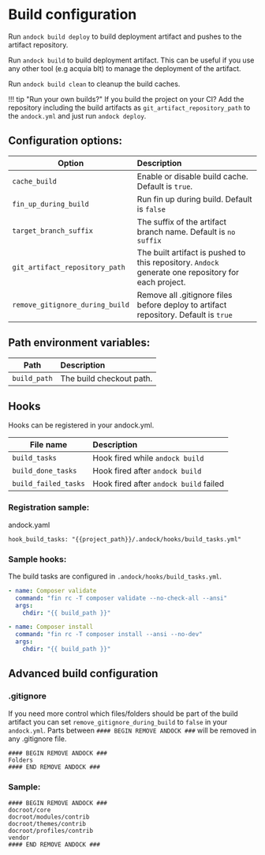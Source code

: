 # Build configuration 



Run `andock build deploy` to build deployment artifact and pushes to the artifact repository.

Run `andock build` to build deployment artifact. This can be useful if you use any other tool (e.g acquia blt) to manage the deployment of the artifact.
 
Run `andock build clean` to cleanup the build caches. 
 
!!! tip "Run your own builds?"
    If you build the project on your CI? Add the repository including the build artifacts as `git_artifact_repository_path` to the `andock.yml` and just run `andock deploy`.

## Configuration options:

| Option                     | Description |
|----------------------------|:------------|
| `cache_build`            | Enable or disable build cache. Default is `true`.
| `fin_up_during_build`            | Run fin up during build. Default is `false`
| `target_branch_suffix`            | The suffix of the artifact branch name. Default is `no suffix`
| `git_artifact_repository_path`            | The built artifact is pushed to this repository. `Andock` generate one repository for each project.
| `remove_gitignore_during_build`            | Remove all .gitignore files before deploy to artifact repository. Default is `true`

 

## Path environment variables:

| Path                     | Description |
|----------------------------|:------------|
| `build_path`            | The build checkout path.

## Hooks

Hooks can be registered in your andock.yml. 

| File name                  | Description |
|----------------------------|:------------|
| `build_tasks`     | Hook fired while `andock build` |
| `build_done_tasks`     | Hook fired after `andock build`|
| `build_failed_tasks`     | Hook fired after `andock build` failed|

### Registration sample:
andock.yaml
```
hook_build_tasks: "{{project_path}}/.andock/hooks/build_tasks.yml"
```

### Sample hooks:
The build tasks are configured in `.andock/hooks/build_tasks.yml`. 
```yaml
- name: Composer validate
  command: "fin rc -T composer validate --no-check-all --ansi"
  args:
    chdir: "{{ build_path }}"

- name: Composer install
  command: "fin rc -T composer install --ansi --no-dev"
  args:
    chdir: "{{ build_path }}"

```

## Advanced build configuration

### .gitignore
If you need more control which files/folders should be part of the build artifact you can set `remove_gitignore_during_build` to `false` in your `andock.yml`.
Parts between `#### BEGIN REMOVE ANDOCK ###` will be removed in any .gitignore file.
```
#### BEGIN REMOVE ANDOCK ###
Folders  
#### END REMOVE ANDOCK ###
```
### Sample:
```
#### BEGIN REMOVE ANDOCK ###
docroot/core
docroot/modules/contrib
docroot/themes/contrib
docroot/profiles/contrib
vendor
#### END REMOVE ANDOCK ###
```
## 
    
